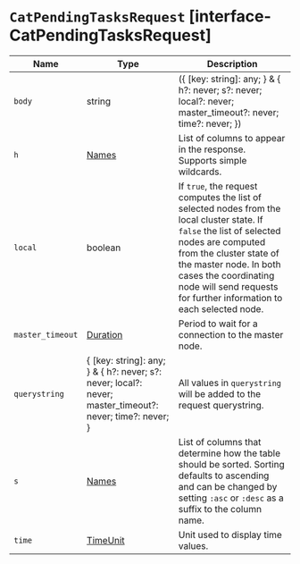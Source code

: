 # `CatPendingTasksRequest` [interface-CatPendingTasksRequest]

| Name | Type | Description |
| - | - | - |
| `body` | string | ({ [key: string]: any; } & { h?: never; s?: never; local?: never; master_timeout?: never; time?: never; }) | All values in `body` will be added to the request body. |
| `h` | [Names](./Names.md) | List of columns to appear in the response. Supports simple wildcards. |
| `local` | boolean | If `true`, the request computes the list of selected nodes from the local cluster state. If `false` the list of selected nodes are computed from the cluster state of the master node. In both cases the coordinating node will send requests for further information to each selected node. |
| `master_timeout` | [Duration](./Duration.md) | Period to wait for a connection to the master node. |
| `querystring` | { [key: string]: any; } & { h?: never; s?: never; local?: never; master_timeout?: never; time?: never; } | All values in `querystring` will be added to the request querystring. |
| `s` | [Names](./Names.md) | List of columns that determine how the table should be sorted. Sorting defaults to ascending and can be changed by setting `:asc` or `:desc` as a suffix to the column name. |
| `time` | [TimeUnit](./TimeUnit.md) | Unit used to display time values. |
